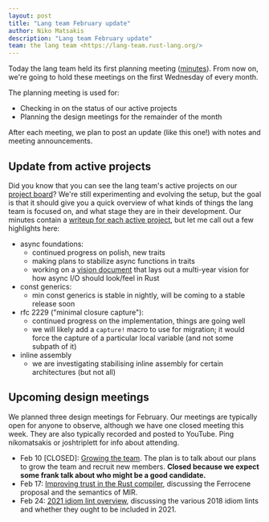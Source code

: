```yaml
---
layout: post
title: "Lang team February update"
author: Niko Matsakis
description: "Lang team February update"
team: the lang team <https://lang-team.rust-lang.org/>
---
```


Today the lang team held its first planning meeting ([minutes]). From now on, we're going to hold these meetings on the first Wednesday of every month. 

The planning meeting is used for:

* Checking in on the status of our active projects
* Planning the design meetings for the remainder of the month

After each meeting, we plan to post an update (like this one!) with notes and meeting announcements. 

[minutes]: https://github.com/rust-lang/lang-team/blob/master/design-meeting-minutes/2021-02-03-Planning-Meeting.md

## Update from active projects

Did you know that you can see the lang team's active projects on our [project board](https://github.com/rust-lang/lang-team/projects/2)? We're still experimenting and evolving the setup, but the goal is that it should give you a quick overview of what kinds of things the lang team is focused on, and what stage they are in their development. Our minutes contain a [writeup for each active project](https://github.com/rust-lang/lang-team/blob/master/design-meeting-minutes/2021-02-03-Planning-Meeting.md#project-updates-and-discussion), but let me call out a few highlights here:

* async foundations:
    * continued progress on polish, new traits
    * making plans to stabilize async functions in traits
    * working on a [vision document](https://hackmd.io/p6cmRZ9ZRQ-F1tlhGaN9rg) that lays out a multi-year vision for how async I/O should look/feel in Rust
* const generics:
    * min const generics is stable in nightly, will be coming to a stable release soon
* rfc 2229 ("minimal closure capture"):
    * continued progress on the implementation, things are going well
    * we will likely add a `capture!` macro to use for migration; it would force the capture of a particular local variable (and not some subpath of it)
* inline assembly
    * we are investigating stabilising inline assembly for certain architectures (but not all)

## Upcoming design meetings

We planned three design meetings for February. Our meetings are typically open for anyone to observe, although we have one closed meeting this week. They are also typically recorded and posted to YouTube. Ping nikomatsakis or joshtriplett for info about attending.

* Feb 10 \[CLOSED\]: [Growing the team](https://github.com/rust-lang/lang-team/issues/81). The plan is to talk about our plans to grow the team and recruit new members. **Closed because we expect some frank talk about who might be a good candidate.**
* Feb 17: [Improving trust in the Rust compiler](https://github.com/rust-lang/lang-team/issues/79), discussing the Ferrocene proposal and the semantics of MIR.
* Feb 24: [2021 idiom lint overview](https://github.com/rust-lang/lang-team/issues/83), discussing the various 2018 idiom lints and whether they ought to be included in 2021.



